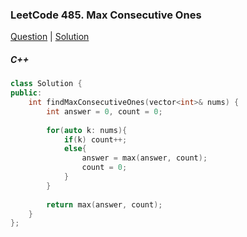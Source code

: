 ### LeetCode 485. Max Consecutive Ones

[Question](https://leetcode.com/problems/max-consecutive-ones/)
| [Solution](https://leetcode.com/submissions/detail/572251363/)

##### C++

```c++
class Solution {
public:
    int findMaxConsecutiveOnes(vector<int>& nums) {
        int answer = 0, count = 0;
        
        for(auto k: nums){
            if(k) count++;
            else{
                answer = max(answer, count);
                count = 0;
            }
        }
        
        return max(answer, count);
    }
};
```